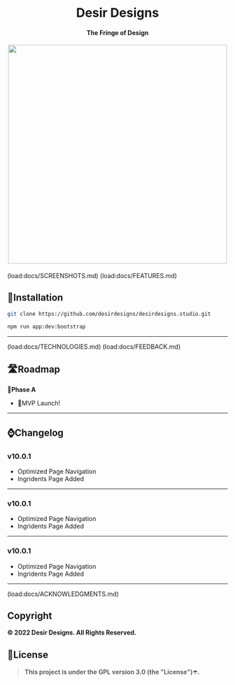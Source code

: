 <!-- ⚠️ This README has been generated from the file(s) "DOCUMENTATION.md" ⚠️--><h1 align="center">Desir Designs</h1>
<h4 align="center">The Fringe of Design</h4>

<h4 align="center">
 <img width="500px" height="500px" src="https://github.com/desir-designs/desirdesigns.studio/blob/main/docs/logo.png" />
</h4>
(load:docs/SCREENSHOTS.md)
(load:docs/FEATURES.md)
<h2>🔨Installation</h2>

```bash
git clone https://github.com/desirdesigns/desirdesigns.studio.git

npm run app:dev:bootstrap
```

---
(load:docs/TECHNOLOGIES.md)
(load:docs/FEEDBACK.md)
<h2>🛣️Roadmap</h2>

📍**Phase A**  
* 🎉MVP Launch!

---


<h2>⌚Changelog</h2>


### v10.0.1

* Optimized Page Navigation
* Ingridents Page Added

---


### v10.0.1

* Optimized Page Navigation
* Ingridents Page Added

---


### v10.0.1

* Optimized Page Navigation
* Ingridents Page Added

---
(load:docs/ACKNOWLEDGMENTS.md)
<h2>Copyright</h2>

**©️ 2022 Desir Designs. All Rights Reserved.**

<h2>📜License</h2>

> **This project is under the GPL version 3.0 (the "License")☂️.** 



